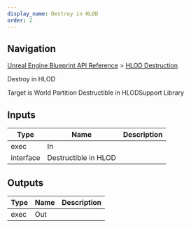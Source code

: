 ```yaml
---
display_name: Destroy in HLOD
order: 2
---
```

## Navigation

[Unreal Engine Blueprint API Reference](https://dev.epicgames.com/documentation/en-us/unreal-engine/BlueprintAPI) > [HLOD Destruction](https://dev.epicgames.com/documentation/en-us/unreal-engine/BlueprintAPI/HLODDestruction)

Destroy in HLOD

Target is World Partition Destructible in HLODSupport Library

## Inputs

| Type | Name | Description |
| --- | --- | --- |
| exec | In |  |
| interface | Destructible in HLOD |  |

## Outputs

| Type | Name | Description |
| --- | --- | --- |
| exec | Out |  |
